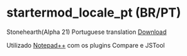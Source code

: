 # startermod_locale_pt (BR/PT)
Stonehearth(Alpha 21) Portuguese translation [Download](http://www.4shared.com/file/DXW4BoEPba/startermod_locale_pt.html)

Utilizado [Notepad++](https://notepad-plus-plus.org/) com os plugins Compare e JSTool
